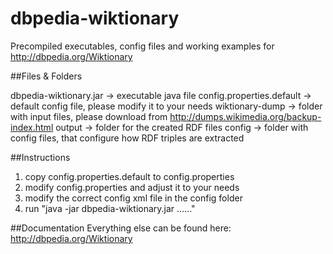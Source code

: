dbpedia-wiktionary
==================

Precompiled executables, config files and working examples for http://dbpedia.org/Wiktionary


##Files & Folders

dbpedia-wiktionary.jar -> executable java file
config.properties.default -> default config file, please modify it to your needs
wiktionary-dump -> folder with input files, please download from http://dumps.wikimedia.org/backup-index.html
output -> folder for the created RDF files
config -> folder with config files, that configure how RDF triples are extracted

##Instructions
1. copy config.properties.default to config.properties
2. modify config.properties and adjust it to your needs
3. modify the correct config xml file in the config folder
4. run "java -jar dbpedia-wiktionary.jar ......"


##Documentation
Everything else can be found here: http://dbpedia.org/Wiktionary
